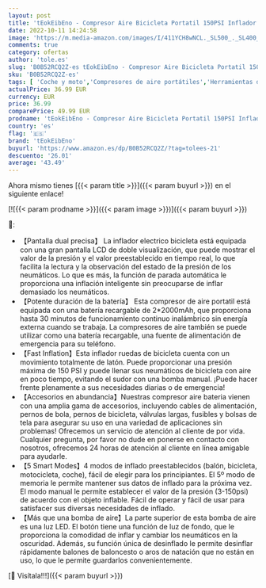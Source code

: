 ```yaml
---
layout: post
title: 'tEokEibEno - Compresor Aire Bicicleta Portatil 150PSI Inflador Ruedas 2*2000mAh Compresor Bateria Mini Compresor Coche Bomba Coche con Pantalla LCD Linterna LED Inflador Ruedas para Bicicleta  Moto  Pelotas'
date: 2022-10-11 14:24:58
image: 'https://m.media-amazon.com/images/I/411YCH8wNCL._SL500_._SL400_.jpg'
comments: true
category: ofertas
author: 'tole.es'
slug: 'B0B52RCQ2Z-es tEokEibEno - Compresor Aire Bicicleta Portatil 150PSI...'
sku: 'B0B52RCQ2Z-es'
tags: [ 'Coche y moto','Compresores de aire portátiles','Herramientas de neumáticos y ruedas','Herramientas para coche','bicicleta','teokeibeno','🇪🇸', ]
actualPrice: 36.99 EUR
currency: EUR
price: 36.99
comparePrice: 49.99 EUR
prodname: 'tEokEibEno - Compresor Aire Bicicleta Portatil 150PSI Inflador Ruedas 2*2000mAh Compresor Bateria Mini Compresor Coche Bomba Coche con Pantalla LCD Linterna LED Inflador Ruedas para Bicicleta  Moto  Pelotas'
country: 'es'
flag: '🇪🇸'
brand: 'tEokEibEno'
buyurl: 'https://www.amazon.es/dp/B0B52RCQ2Z/?tag=tolees-21'
descuento: '26.01'
average: '43.49'
---
```


Ahora mismo tienes [{{< param title >}}]({{< param buyurl >}}) en el siguiente enlace!

[![{{< param prodname >}}]({{< param image >}})]({{< param buyurl >}})

🔎:

- 【Pantalla dual precisa】 La inflador electrico bicicleta está equipada con una gran pantalla LCD de doble visualización, que puede mostrar el valor de la presión y el valor preestablecido en tiempo real, lo que facilita la lectura y la observación del estado de la presión de los neumáticos. Lo que es más, la función de parada automática le proporciona una inflación inteligente sin preocuparse de inflar demasiado los neumáticos.
- 【Potente duración de la batería】 Esta compresor de aire portatil está equipada con una batería recargable de 2*2000mAh, que proporciona hasta 30 minutos de funcionamiento continuo inalámbrico sin energía externa cuando se trabaja. La compresores de aire también se puede utilizar como una batería recargable, una fuente de alimentación de emergencia para su teléfono.
- 【Fast Inflation】Esta inflador ruedas de bicicleta cuenta con un movimiento totalmente de latón. Puede proporcionar una presión máxima de 150 PSI y puede llenar sus neumáticos de bicicleta con aire en poco tiempo, evitando el sudor con una bomba manual. ¡Puede hacer frente plenamente a sus necesidades diarias o de emergencia!
- 【Accesorios en abundancia】Nuestras compresor aire bateria vienen con una amplia gama de accesorios, incluyendo cables de alimentación, pernos de bola, pernos de bicicleta, válvulas largas, fusibles y bolsas de tela para asegurar su uso en una variedad de aplicaciones sin problemas! Ofrecemos un servicio de atención al cliente de por vida. Cualquier pregunta, por favor no dude en ponerse en contacto con nosotros, ofrecemos 24 horas de atención al cliente en línea amigable para ayudarle.
- 【5 Smart Modes】4 modos de inflado preestablecidos (balón, bicicleta, motocicleta, coche), fácil de elegir para los principiantes. El 5º modo de memoria le permite mantener sus datos de inflado para la próxima vez. El modo manual le permite establecer el valor de la presión (3-150psi) de acuerdo con el objeto inflable. Fácil de operar y fácil de usar para satisfacer sus diversas necesidades de inflado.
- 【Más que una bomba de aire】La parte superior de esta bomba de aire es una luz LED. El botón tiene una función de luz de fondo, que le proporciona la comodidad de inflar y cambiar los neumáticos en la oscuridad. Además, su función única de desinflado le permite desinflar rápidamente balones de baloncesto o aros de natación que no están en uso, lo que le permite guardarlos convenientemente.

[🛒 Visítala!!!]({{< param buyurl >}})
